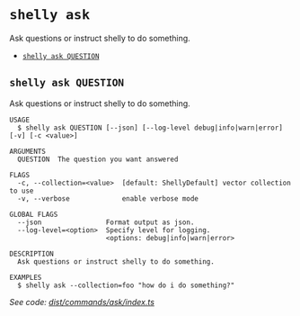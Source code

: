 `shelly ask`
============

Ask questions or instruct shelly to do something.

* [`shelly ask QUESTION`](#shelly-ask-question)

## `shelly ask QUESTION`

Ask questions or instruct shelly to do something.

```
USAGE
  $ shelly ask QUESTION [--json] [--log-level debug|info|warn|error] [-v] [-c <value>]

ARGUMENTS
  QUESTION  The question you want answered

FLAGS
  -c, --collection=<value>  [default: ShellyDefault] vector collection to use
  -v, --verbose             enable verbose mode

GLOBAL FLAGS
  --json                Format output as json.
  --log-level=<option>  Specify level for logging.
                        <options: debug|info|warn|error>

DESCRIPTION
  Ask questions or instruct shelly to do something.

EXAMPLES
  $ shelly ask --collection=foo "how do i do something?"
```

_See code: [dist/commands/ask/index.ts](https://github.com/rpidanny/shelly/blob/v1.7.3/dist/commands/ask/index.ts)_
